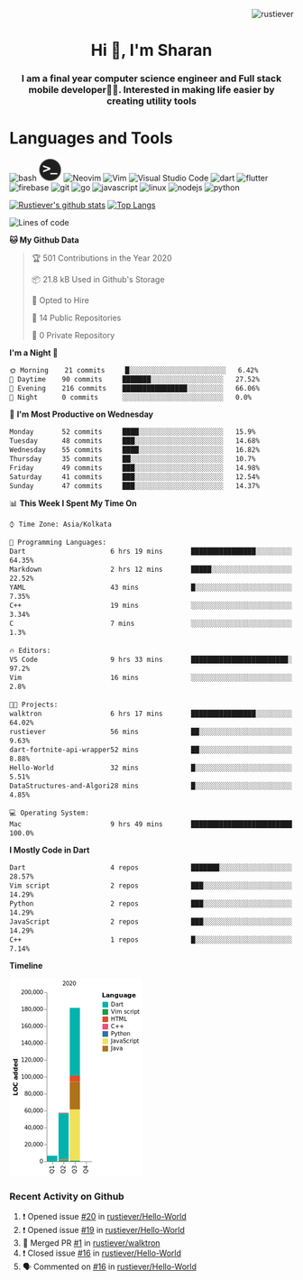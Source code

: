 <p align="right"> <img src="https://komarev.com/ghpvc/?username=rustiever" alt="rustiever" /> </p>
<h1 align="center">Hi 👋, I'm Sharan</h1>
<h3 align="center">I am a final year computer science engineer and Full stack mobile developer👨‍💻. Interested in making life easier by creating utility tools</h3>



<!-- * 🔭 I’m currently working on [Bridge](https://github.com/rustiever/bridge)

* 🌱 I’m currently learning **Flutter, Golang**

* 📫 How to reach me **sharanneeded@gmail.com**

* ⚡ Available for Freelance projects/internship opportunities. -->

# Languages and Tools

<p align="left">

  <img src="https://www.vectorlogo.zone/logos/gnu_bash/gnu_bash-icon.svg" alt="bash" width="40" height="40"/>

  <img src="https://raw.githubusercontent.com/github/explore/d92924b1d925bb134e308bd29c9de6c302ed3beb/topics/terminal/terminal.png" alt="Terminal" width="40" height="40"/> 

  <img src="https://www.vectorlogo.zone/logos/neovimio/neovimio-icon.svg" alt="Neovim" width="40" height="40"/> 
  
  <img src="https://www.vectorlogo.zone/logos/vim/vim-icon.svg" alt="Vim" width="40" height="40"/> 

  <img src="https://www.vectorlogo.zone/logos/visualstudio_code/visualstudio_code-icon.svg" alt="Visual Studio Code" width="40" height="40"/> 

  <img src="https://www.vectorlogo.zone/logos/dartlang/dartlang-icon.svg" alt="dart" width="40" height="40"/>

  <img src="https://www.vectorlogo.zone/logos/flutterio/flutterio-icon.svg" alt="flutter" width="40" height="40"/> 
  
  <img src="https://www.vectorlogo.zone/logos/firebase/firebase-icon.svg" alt="firebase" width="40" height="40"/>

  <img src="https://www.vectorlogo.zone/logos/git-scm/git-scm-icon.svg" alt="git" width="40" height="40"/> 

  <img src="https://devicons.github.io/devicon/devicon.git/icons/go/go-original.svg" alt="go" width="40" height="40"/>

  <img src="https://devicons.github.io/devicon/devicon.git/icons/javascript/javascript-original.svg" alt="javascript" width="40" height="40"/>
  
  <img src="https://devicons.github.io/devicon/devicon.git/icons/linux/linux-original.svg" alt="linux" width="40" height="40"/> 

  <img src="https://devicons.github.io/devicon/devicon.git/icons/nodejs/nodejs-original-wordmark.svg" alt="nodejs" width="40" height="40"/>

  <img src="https://devicons.github.io/devicon/devicon.git/icons/python/python-original.svg" alt="python" width="40" height="40"/>

[![Rustiever's github stats](https://github-readme-stats.vercel.app/api?username=rustiever&theme=algolia&count_private=true&show_icons=true)](https://github.com/rustiever/)
[![Top Langs](https://github-readme-stats.vercel.app/api/top-langs/?username=rustiever&layout=compact&langs_count=10&theme=algolia)](https://github.com/rustiever/)



<!--START_SECTION:waka-->
![Lines of code](https://img.shields.io/badge/From%20Hello%20World%20I%27ve%20Written-6.7%20million%20lines%20of%20code-blue)

**🐱 My Github Data** 

> 🏆 501 Contributions in the Year 2020
 > 
> 📦 21.8 kB Used in Github's Storage 
 > 
> 💼 Opted to Hire
 > 
> 📜 14 Public Repositories
 > 
> 🔑 0 Private Repository 
 > 
**I'm a Night 🦉** 

```text
🌞 Morning    21 commits     █░░░░░░░░░░░░░░░░░░░░░░░░   6.42% 
🌆 Daytime    90 commits     ███████░░░░░░░░░░░░░░░░░░   27.52% 
🌃 Evening    216 commits    ████████████████░░░░░░░░░   66.06% 
🌙 Night      0 commits      ░░░░░░░░░░░░░░░░░░░░░░░░░   0.0%

```
📅 **I'm Most Productive on Wednesday** 

```text
Monday       52 commits     ████░░░░░░░░░░░░░░░░░░░░░   15.9% 
Tuesday      48 commits     ███░░░░░░░░░░░░░░░░░░░░░░   14.68% 
Wednesday    55 commits     ████░░░░░░░░░░░░░░░░░░░░░   16.82% 
Thursday     35 commits     ██░░░░░░░░░░░░░░░░░░░░░░░   10.7% 
Friday       49 commits     ███░░░░░░░░░░░░░░░░░░░░░░   14.98% 
Saturday     41 commits     ███░░░░░░░░░░░░░░░░░░░░░░   12.54% 
Sunday       47 commits     ███░░░░░░░░░░░░░░░░░░░░░░   14.37%

```


📊 **This Week I Spent My Time On** 

```text
⌚︎ Time Zone: Asia/Kolkata

💬 Programming Languages: 
Dart                     6 hrs 19 mins       ████████████████░░░░░░░░░   64.35% 
Markdown                 2 hrs 12 mins       █████░░░░░░░░░░░░░░░░░░░░   22.52% 
YAML                     43 mins             █░░░░░░░░░░░░░░░░░░░░░░░░   7.35% 
C++                      19 mins             ░░░░░░░░░░░░░░░░░░░░░░░░░   3.34% 
C                        7 mins              ░░░░░░░░░░░░░░░░░░░░░░░░░   1.3%

🔥 Editors: 
VS Code                  9 hrs 33 mins       ████████████████████████░   97.2% 
Vim                      16 mins             ░░░░░░░░░░░░░░░░░░░░░░░░░   2.8%

🐱‍💻 Projects: 
walktron                 6 hrs 17 mins       ████████████████░░░░░░░░░   64.02% 
rustiever                56 mins             ██░░░░░░░░░░░░░░░░░░░░░░░   9.63% 
dart-fortnite-api-wrapper52 mins             ██░░░░░░░░░░░░░░░░░░░░░░░   8.88% 
Hello-World              32 mins             █░░░░░░░░░░░░░░░░░░░░░░░░   5.51% 
DataStructures-and-Algori28 mins             █░░░░░░░░░░░░░░░░░░░░░░░░   4.85%

💻 Operating System: 
Mac                      9 hrs 49 mins       █████████████████████████   100.0%

```

**I Mostly Code in Dart** 

```text
Dart                     4 repos             ███████░░░░░░░░░░░░░░░░░░   28.57% 
Vim script               2 repos             ███░░░░░░░░░░░░░░░░░░░░░░   14.29% 
Python                   2 repos             ███░░░░░░░░░░░░░░░░░░░░░░   14.29% 
JavaScript               2 repos             ███░░░░░░░░░░░░░░░░░░░░░░   14.29% 
C++                      1 repos             █░░░░░░░░░░░░░░░░░░░░░░░░   7.14%

```


**Timeline**

![Chart not found](https://github.com/rustiever/rustiever/blob/master/charts/bar_graph.png) 


<!--END_SECTION:waka-->

### Recent Activity on Github
<!--START_SECTION:activity-->
1. ❗️ Opened issue [#20](https://github.com/rustiever/Hello-World/issues/20) in [rustiever/Hello-World](https://github.com/rustiever/Hello-World)
2. ❗️ Opened issue [#19](https://github.com/rustiever/Hello-World/issues/19) in [rustiever/Hello-World](https://github.com/rustiever/Hello-World)
3. 🎉 Merged PR [#1](https://github.com/rustiever/walktron/pull/1) in [rustiever/walktron](https://github.com/rustiever/walktron)
4. ❗️ Closed issue [#16](https://github.com/rustiever/Hello-World/issues/16) in [rustiever/Hello-World](https://github.com/rustiever/Hello-World)
5. 🗣 Commented on [#16](https://github.com/rustiever/Hello-World/issues/16) in [rustiever/Hello-World](https://github.com/rustiever/Hello-World)
<!--END_SECTION:activity-->